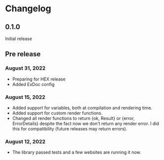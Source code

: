 # Changelog

## 0.1.0

Initial release

## Pre release

### August 31, 2022

- Preparing for HEX release
- Added ExDoc config

### August 15, 2022

- Added support for variables, both at compilation and rendering time.
- Added support for custom render functions.
- Changed all render functions to return {ok, Result} or {error, ErrorDetails} despite the fact now we don't return any render error. I did this for compatibility (future releases may return errors).

### August 12, 2022
- The library passed tests and a few websites are running it now.